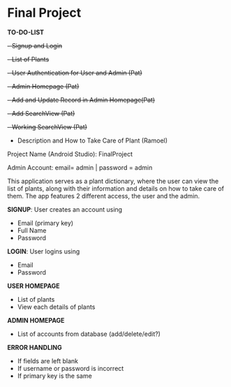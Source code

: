 # Final Project

**TO-DO-LIST**

~~- Signup and Login~~

~~- List of Plants~~

~~- User Authentication for User and Admin (Pat)~~

~~- Admin Homepage (Pat)~~

~~- Add and Update Record in Admin Homepage(Pat)~~

~~- Add SearchView (Pat)~~

~~- Working SearchView (Pat)~~

- Description and How to Take Care of Plant (Ramoel)



Project Name (Android Studio): FinalProject

Admin Account: email= admin | password = admin

This application serves as a plant dictionary, where the user can view the list of plants, along with their
information and details on how to take care of them. The app features 2 different access, the user and the admin.

**SIGNUP**: User creates an account using
- Email (primary key)
- Full Name
- Password

**LOGIN**: User logins using
- Email
- Password

**USER HOMEPAGE**
- List of plants
- View each details of plants

**ADMIN HOMEPAGE**
- List of accounts from database (add/delete/edit?)

**ERROR HANDLING**
- If fields are left blank
- If username or password is incorrect
- If primary key is the same
